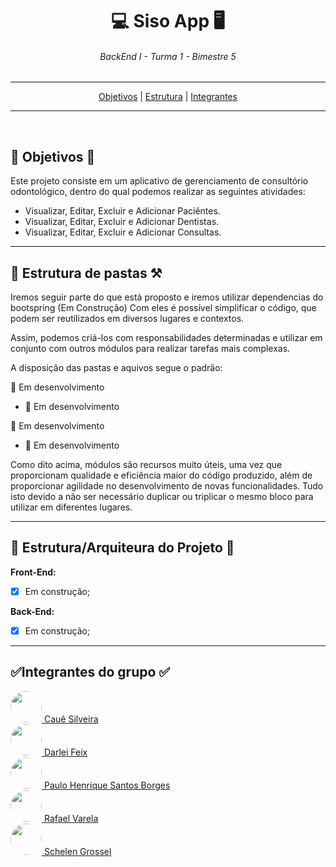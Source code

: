 <div align="center">
    <h1>💻 Siso App 🖥️</h1>
    <h6>BackEnd I - Turma 1 - Bimestre 5</h6>
</div>

---
<div  align="center">
<nav> <a href="#objetivos">Objetivos</a> | <a href="#estrutura">Estrutura</a> | <a href="#integrantes">Integrantes</a></nav>
</div>

---

<br>
<h2 id="objetivos">🚀 Objetivos 🚀</h2>
<p>


Este projeto consiste em um aplicativo de gerenciamento de consultório odontológico, dentro do qual podemos realizar as seguintes atividades:


- Visualizar, Editar, Excluir e Adicionar Paciêntes.
- Visualizar, Editar, Excluir e Adicionar Dentistas.
- Visualizar, Editar, Excluir e Adicionar Consultas.

---

<h2 id="estrutura">🎯 Estrutura de pastas ⚒️</h2>

Iremos seguir parte do que está proposto e iremos utilizar dependencias do bootspring (Em Construção) Com eles é possível simplificar o código, que podem ser reutilizados em diversos lugares e contextos.

Assim, podemos criá-los com responsabilidades determinadas e utilizar em conjunto com outros módulos para realizar tarefas mais complexas.

A disposição das pastas e aquivos segue o padrão:

:open_file_folder: Em desenvolvimento
- :page_facing_up: Em desenvolvimento

:open_file_folder: Em desenvolvimento
- :open_file_folder: Em desenvolvimento


Como dito acima, módulos são recursos muito úteis, uma vez que proporcionam qualidade e eficiência maior do código produzido, além de proporcionar agilidade no desenvolvimento de novas funcionalidades. Tudo isto devido a não ser necessário duplicar ou triplicar o mesmo bloco para utilizar em diferentes lugares. 


---


<h2>📑 Estrutura/Arquiteura do Projeto 📑</h2>

**Front-End:**

- [x] Em construção;


**Back-End:**

- [x] Em construção;


---


<h2 id="integrantes">✅Integrantes do grupo ✅</h2>


<a href="https://github.com/silveirac">
<img src="https://avatars.githubusercontent.com/u/99031403?v=4" height="50px" style="border-radius: 50px"> 
Cauê Silveira
</a>

<br>

<a href="https://github.com/Rashield">
<img src="https://avatars.githubusercontent.com/u/8429910?v=4" height="50px" style="border-radius: 50px"> 
Darlei Feix 
</a>

<br>

<a href="https://github.com/paulinhodeveloper">
<img src="https://avatars.githubusercontent.com/u/99299721?v=4" height="50px" style="border-radius: 50px"> 
Paulo Henrique Santos Borges
</a>

<br>

<a href="https://github.com/Mineiroc4">
<img src="https://avatars.githubusercontent.com/u/94484188?v=4" height="50px" style="border-radius: 50px"> 
Rafael Varela 
</a>

<br>

<a href="https://github.com/schelen01">
<img src="https://avatars.githubusercontent.com/u/88978043?v=4" height="50px" style="border-radius: 50px"> 
Schelen Grossel
</a>

<br>
